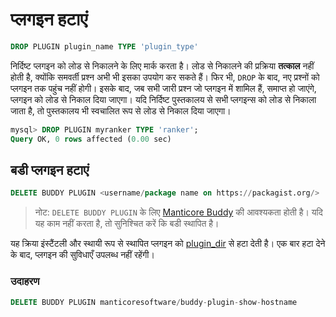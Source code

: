 # प्लगइन हटाएं

```sql
DROP PLUGIN plugin_name TYPE 'plugin_type'
```

निर्दिष्ट प्लगइन को लोड से निकालने के लिए मार्क करता है। लोड से निकालने की प्रक्रिया **तत्काल** नहीं होती है, क्योंकि समवर्ती प्रश्न अभी भी इसका उपयोग कर सकते हैं। फिर भी, `DROP` के बाद, नए प्रश्नों को प्लगइन तक पहुंच नहीं होगी। इसके बाद, जब सभी जारी प्रश्न जो प्लगइन में शामिल हैं, समाप्त हो जाएंगे, प्लगइन को लोड से निकाल दिया जाएगा। यदि निर्दिष्ट पुस्तकालय से सभी प्लगइन्स को लोड से निकाला जाता है, तो पुस्तकालय भी स्वचालित रूप से लोड से निकाल दिया जाएगा।

```sql
mysql> DROP PLUGIN myranker TYPE 'ranker';
Query OK, 0 rows affected (0.00 sec)
```

## बडी प्लगइन हटाएं

<!-- example delete_buddy_plugin -->

```sql
DELETE BUDDY PLUGIN <username/package name on https://packagist.org/>
```

> नोट: `DELETE BUDDY PLUGIN` के लिए [Manticore Buddy](../Installation/Manticore_Buddy.md) की आवश्यकता होती है। यदि यह काम नहीं करता है, तो सुनिश्चित करें कि बडी स्थापित है।

यह क्रिया इंस्टैंटली और स्थायी रूप से स्थापित प्लगइन को [plugin_dir](../../Server_settings/Common.md#plugin_dir) से हटा देती है। एक बार हटा देने के बाद, प्लगइन की सुविधाएँ उपलब्ध नहीं रहेंगी।

<!-- intro -->
### उदाहरण

<!-- request Example -->
```sql
DELETE BUDDY PLUGIN manticoresoftware/buddy-plugin-show-hostname
```

<!-- end -->
<!-- proofread -->
